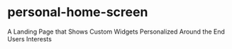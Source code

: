 # personal-home-screen
A Landing Page that Shows Custom Widgets Personalized Around the End Users Interests
